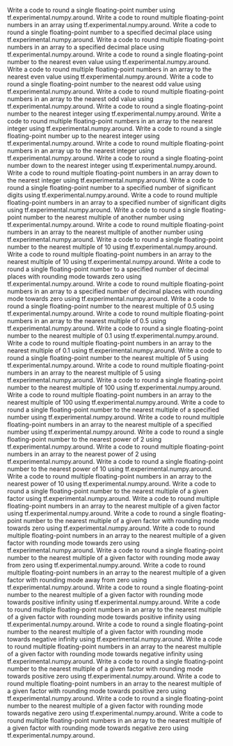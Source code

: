 Write a code to round a single floating-point number using tf.experimental.numpy.around.
Write a code to round multiple floating-point numbers in an array using tf.experimental.numpy.around.
Write a code to round a single floating-point number to a specified decimal place using tf.experimental.numpy.around.
Write a code to round multiple floating-point numbers in an array to a specified decimal place using tf.experimental.numpy.around.
Write a code to round a single floating-point number to the nearest even value using tf.experimental.numpy.around.
Write a code to round multiple floating-point numbers in an array to the nearest even value using tf.experimental.numpy.around.
Write a code to round a single floating-point number to the nearest odd value using tf.experimental.numpy.around.
Write a code to round multiple floating-point numbers in an array to the nearest odd value using tf.experimental.numpy.around.
Write a code to round a single floating-point number to the nearest integer using tf.experimental.numpy.around.
Write a code to round multiple floating-point numbers in an array to the nearest integer using tf.experimental.numpy.around.
Write a code to round a single floating-point number up to the nearest integer using tf.experimental.numpy.around.
Write a code to round multiple floating-point numbers in an array up to the nearest integer using tf.experimental.numpy.around.
Write a code to round a single floating-point number down to the nearest integer using tf.experimental.numpy.around.
Write a code to round multiple floating-point numbers in an array down to the nearest integer using tf.experimental.numpy.around.
Write a code to round a single floating-point number to a specified number of significant digits using tf.experimental.numpy.around.
Write a code to round multiple floating-point numbers in an array to a specified number of significant digits using tf.experimental.numpy.around.
Write a code to round a single floating-point number to the nearest multiple of another number using tf.experimental.numpy.around.
Write a code to round multiple floating-point numbers in an array to the nearest multiple of another number using tf.experimental.numpy.around.
Write a code to round a single floating-point number to the nearest multiple of 10 using tf.experimental.numpy.around.
Write a code to round multiple floating-point numbers in an array to the nearest multiple of 10 using tf.experimental.numpy.around.
Write a code to round a single floating-point number to a specified number of decimal places with rounding mode towards zero using tf.experimental.numpy.around.
Write a code to round multiple floating-point numbers in an array to a specified number of decimal places with rounding mode towards zero using tf.experimental.numpy.around.
Write a code to round a single floating-point number to the nearest multiple of 0.5 using tf.experimental.numpy.around.
Write a code to round multiple floating-point numbers in an array to the nearest multiple of 0.5 using tf.experimental.numpy.around.
Write a code to round a single floating-point number to the nearest multiple of 0.1 using tf.experimental.numpy.around.
Write a code to round multiple floating-point numbers in an array to the nearest multiple of 0.1 using tf.experimental.numpy.around.
Write a code to round a single floating-point number to the nearest multiple of 5 using tf.experimental.numpy.around.
Write a code to round multiple floating-point numbers in an array to the nearest multiple of 5 using tf.experimental.numpy.around.
Write a code to round a single floating-point number to the nearest multiple of 100 using tf.experimental.numpy.around.
Write a code to round multiple floating-point numbers in an array to the nearest multiple of 100 using tf.experimental.numpy.around.
Write a code to round a single floating-point number to the nearest multiple of a specified number using tf.experimental.numpy.around.
Write a code to round multiple floating-point numbers in an array to the nearest multiple of a specified number using tf.experimental.numpy.around.
Write a code to round a single floating-point number to the nearest power of 2 using tf.experimental.numpy.around.
Write a code to round multiple floating-point numbers in an array to the nearest power of 2 using tf.experimental.numpy.around.
Write a code to round a single floating-point number to the nearest power of 10 using tf.experimental.numpy.around.
Write a code to round multiple floating-point numbers in an array to the nearest power of 10 using tf.experimental.numpy.around.
Write a code to round a single floating-point number to the nearest multiple of a given factor using tf.experimental.numpy.around.
Write a code to round multiple floating-point numbers in an array to the nearest multiple of a given factor using tf.experimental.numpy.around.
Write a code to round a single floating-point number to the nearest multiple of a given factor with rounding mode towards zero using tf.experimental.numpy.around.
Write a code to round multiple floating-point numbers in an array to the nearest multiple of a given factor with rounding mode towards zero using tf.experimental.numpy.around.
Write a code to round a single floating-point number to the nearest multiple of a given factor with rounding mode away from zero using tf.experimental.numpy.around.
Write a code to round multiple floating-point numbers in an array to the nearest multiple of a given factor with rounding mode away from zero using tf.experimental.numpy.around.
Write a code to round a single floating-point number to the nearest multiple of a given factor with rounding mode towards positive infinity using tf.experimental.numpy.around.
Write a code to round multiple floating-point numbers in an array to the nearest multiple of a given factor with rounding mode towards positive infinity using tf.experimental.numpy.around.
Write a code to round a single floating-point number to the nearest multiple of a given factor with rounding mode towards negative infinity using tf.experimental.numpy.around.
Write a code to round multiple floating-point numbers in an array to the nearest multiple of a given factor with rounding mode towards negative infinity using tf.experimental.numpy.around.
Write a code to round a single floating-point number to the nearest multiple of a given factor with rounding mode towards positive zero using tf.experimental.numpy.around.
Write a code to round multiple floating-point numbers in an array to the nearest multiple of a given factor with rounding mode towards positive zero using tf.experimental.numpy.around.
Write a code to round a single floating-point number to the nearest multiple of a given factor with rounding mode towards negative zero using tf.experimental.numpy.around.
Write a code to round multiple floating-point numbers in an array to the nearest multiple of a given factor with rounding mode towards negative zero using tf.experimental.numpy.around.